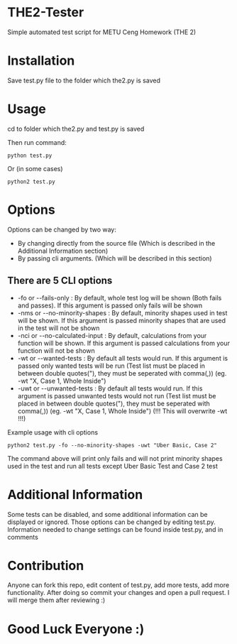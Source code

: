 # THE2-Tester
Simple automated test script for METU Ceng Homework (THE 2)

# Installation
Save test.py file to the folder which the2.py is saved

# Usage
cd to folder which the2.py and test.py is saved

Then run command: 
```
python test.py 
```
Or (in some cases)
```
python2 test.py 
```

# Options
Options can be changed by two way:
- By changing directly from the source file (Which is described in the Additional Information section)
- By passing cli arguments. (Which will be described in this section)

## There are 5 CLI options
- -fo or --fails-only : By default, whole test log will be shown (Both fails and passes). If this argument is passed only fails will be shown
- -nms or --no-minority-shapes : By default, minority shapes used in test will be shown. If this argument is passed minority shapes that are used in the test will not be shown 
- -nci or --no-calculated-input : By default, calculations from your function will be shown. If this argument is passed calculations from your function will not be shown 
- -wt or --wanted-tests : By default all tests would run. If this argument is passed only wanted tests will be run (Test list must be placed in between double quotes("), they must be seperated with comma(,)) (eg. -wt "X, Case 1, Whole Inside")
- -uwt or --unwanted-tests : By default all tests would run. If this argument is passed unwanted tests would not run (Test list must be placed in between double quotes("), they must be seperated with comma(,)) (eg. -wt "X, Case 1, Whole Inside") (!!! This will overwrite -wt !!!)

Example usage with cli options
```
python2 test.py -fo --no-minority-shapes -uwt "Uber Basic, Case 2"
```
The command above will print only fails and will not print minority shapes used in the test and run all tests except Uber Basic Test and Case 2 test

# Additional Information
Some tests can be disabled, and some additional information can be displayed or ignored. Those options can be changed by editing test.py. Information needed to change settings can be found inside test.py, and in comments

# Contribution
Anyone can fork this repo, edit content of test.py, add more tests, add more functionality. After doing so commit your changes and open a pull request. I will merge them after reviewing :)

# Good Luck Everyone :)
